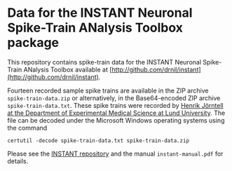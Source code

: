 # Data for the INSTANT Neuronal Spike-Train ANalysis Toolbox package

This repository contains spike-train data for the INSTANT Neuronal Spike-Train ANalysis Toolbox available at
[http://github.com/drnil/instant](http://github.com/drnil/instant).

Fourteen recorded sample spike trains are available in the
ZIP archive `spike-train-data.zip` or alternatively, in the
Base64-encoded ZIP archive `spike-train-data.txt`. These spike trains
were recorded by [Henrik Jörntell at the Department of Experimental
Medical Science at Lund University](https://portal.research.lu.se/en/persons/henrik-j%C3%B6rntell). The file can be decoded under the
Microsoft Windows operating systems using the command

    certutil -decode spike-train-data.txt spike-train-data.zip

Please see the [INSTANT repository](http://github.com/drnil/instant) and the manual `instant-manual.pdf` for details.
